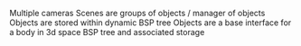 Multiple cameras
Scenes are groups of objects / manager of objects
Objects are stored within dynamic BSP tree
Objects are a base interface for a body in 3d space 
BSP tree and associated storage
